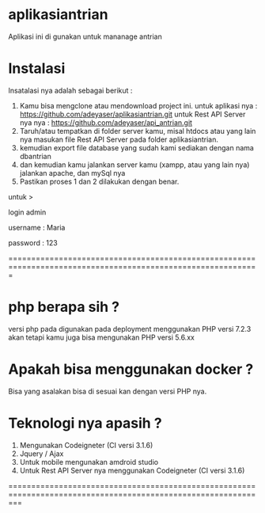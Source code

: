 # aplikasiantrian
Aplikasi ini di gunakan untuk mananage antrian

# Instalasi

Insatalasi nya adalah sebagai berikut :

1. Kamu bisa mengclone atau mendownload project ini.
   untuk aplikasi nya : https://github.com/adeyaser/aplikasiantrian.git
   untuk Rest API Server nya nya : https://github.com/adeyaser/api_antrian.git
2. Taruh/atau tempatkan di folder server kamu, misal htdocs atau yang lain nya
   masukan file Rest API Server pada folder aplikasiantrian.
3. kemudian export file database yang sudah kami sediakan dengan nama dbantrian
4. dan kemudian kamu jalankan server kamu (xampp, atau yang lain nya) jalankan apache, dan mySql nya
5. Pastikan proses 1 dan 2 dilakukan dengan benar.

untuk > 

 login admin
 
 username : Maria
 
 password : 123
 
=============================================================================================================
# php berapa sih ?

versi php pada digunakan pada deployment menggunakan PHP versi 7.2.3 akan tetapi kamu juga bisa mengunakan PHP versi 5.6.xx

# Apakah bisa menggunakan docker ?
 
 Bisa yang asalakan bisa di sesuai kan dengan versi PHP nya.
 
 # Teknologi nya apasih ?
 
 1. Mengunakan Codeigneter (CI versi 3.1.6)
 2. Jquery / Ajax
 3. Untuk mobile mengunakan amdroid studio
 4. Untuk Rest API Server nya menggunakan Codeigneter (CI versi 3.1.6)
 
 ===============================================================================================================
